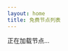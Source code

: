 ```yaml
---
layout: home
title: 免费节点列表
---
```


<div id="nodes">
  <p>正在加载节点...</p>
</div>

<script>
fetch('/nodes.json')
  .then(response => response.json())
  .then(data => {
    let html = '<ul>';
    data.forEach(node => {
      html += `<li>${node.server}:${node.port} (协议: ${node.type})</li>`;
    });
    html += '</ul>';
    document.getElementById('nodes').innerHTML = html;
  });
</script>
